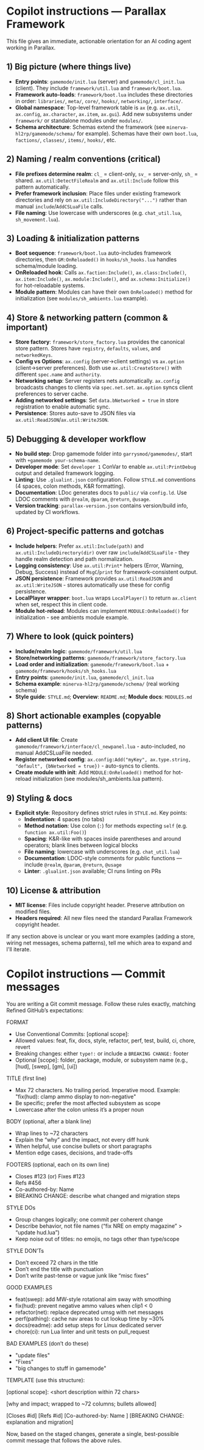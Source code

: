 # Copilot instructions — Parallax Framework

This file gives an immediate, actionable orientation for an AI coding agent working in Parallax.

## 1) Big picture (where things live)
- **Entry points**: `gamemode/init.lua` (server) and `gamemode/cl_init.lua` (client). They include `framework/util.lua` and `framework/boot.lua`.
- **Framework auto-loads**: `framework/boot.lua` includes these directories in order: `libraries/`, `meta/`, `core/`, `hooks/`, `networking/`, `interface/`.
- **Global namespace**: Top-level framework table is `ax` (e.g. `ax.util`, `ax.config`, `ax.character`, `ax.item`, `ax.gui`). Add new subsystems under `framework/` or standalone modules under `modules/`.
- **Schema architecture**: Schemas extend the framework (see `minerva-hl2rp/gamemode/schema/` for example). Schemas have their own `boot.lua`, `factions/`, `classes/`, `items/`, `hooks/`, etc.

## 2) Naming / realm conventions (critical)
- **File prefixes determine realm**: `cl_` = client-only, `sv_` = server-only, `sh_` = shared. `ax.util:DetectFileRealm` and `ax.util:Include` follow this pattern automatically.
- **Prefer framework inclusion**: Place files under existing framework directories and rely on `ax.util:IncludeDirectory("...")` rather than manual `include`/`AddCSLuaFile` calls.
- **File naming**: Use lowercase with underscores (e.g. `chat_util.lua`, `sh_movement.lua`).

## 3) Loading & initialization patterns
- **Boot sequence**: `framework/boot.lua` auto-includes framework directories, then `GM:OnReloaded()` in `hooks/sh_hooks.lua` handles schema/module loading.
- **OnReloaded hook**: Calls `ax.faction:Include()`, `ax.class:Include()`, `ax.item:Include()`, `ax.module:Include()`, and `ax.schema:Initialize()` for hot-reloadable systems.
- **Module pattern**: Modules can have their own `OnReloaded()` method for initialization (see `modules/sh_ambients.lua` example).

## 4) Store & networking pattern (common & important)
- **Store factory**: `framework/store_factory.lua` provides the canonical store pattern. Stores have `registry`, `defaults`, `values`, and `networkedKeys`.
- **Config vs Options**: `ax.config` (server→client settings) vs `ax.option` (client→server preferences). Both use `ax.util:CreateStore()` with different `spec.name` and `authority`.
- **Networking setup**: Server registers nets automatically. `ax.config` broadcasts changes to clients via `spec.net.set`. `ax.option` syncs client preferences to server cache.
- **Adding networked settings**: Set `data.bNetworked = true` in store registration to enable automatic sync.
- **Persistence**: Stores auto-save to JSON files via `ax.util:ReadJSON`/`ax.util:WriteJSON`.

## 5) Debugging & developer workflow
- **No build step**: Drop gamemode folder into `garrysmod/gamemodes/`, start with `+gamemode your-schema-name`.
- **Developer mode**: Set `developer 1` ConVar to enable `ax.util:PrintDebug` output and detailed framework logging.
- **Linting**: Use `.glualint.json` configuration. Follow `STYLE.md` conventions (4 spaces, colon methods, K&R formatting).
- **Documentation**: LDoc generates docs to `public/` via `config.ld`. Use LDOC comments with `@realm`, `@param`, `@return`, `@usage`.
- **Version tracking**: `parallax-version.json` contains version/build info, updated by CI workflows.

## 6) Project-specific patterns and gotchas
- **Include helpers**: Prefer `ax.util:Include(path)` and `ax.util:IncludeDirectory(dir)` over raw `include`/`AddCSLuaFile` - they handle realm detection and path normalization.
- **Logging consistency**: Use `ax.util:Print*` helpers (Error, Warning, Debug, Success) instead of `MsgC`/`print` for framework-consistent output.
- **JSON persistence**: Framework provides `ax.util:ReadJSON` and `ax.util:WriteJSON` - stores automatically use these for config persistence.
- **LocalPlayer wrapper**: `boot.lua` wraps `LocalPlayer()` to return `ax.client` when set, respect this in client code.
- **Module hot-reload**: Modules can implement `MODULE:OnReloaded()` for initialization - see ambients module example.

## 7) Where to look (quick pointers)
- **Include/realm logic**: `gamemode/framework/util.lua`
- **Store/networking patterns**: `gamemode/framework/store_factory.lua`
- **Load order and initialization**: `gamemode/framework/boot.lua` + `gamemode/framework/hooks/sh_hooks.lua`
- **Entry points**: `gamemode/init.lua`, `gamemode/cl_init.lua`
- **Schema example**: `minerva-hl2rp/gamemode/schema/` (real working schema)
- **Style guide**: `STYLE.md`; **Overview**: `README.md`; **Module docs**: `MODULES.md`

## 8) Short actionable examples (copyable patterns)
- **Add client UI file**: Create `gamemode/framework/interface/cl_newpanel.lua` - auto-included, no manual AddCSLuaFile needed.
- **Register networked config**: `ax.config:Add("myKey", ax.type.string, "default", {bNetworked = true})` - auto-syncs to clients.
- **Create module with init**: Add `MODULE:OnReloaded()` method for hot-reload initialization (see modules/sh_ambients.lua pattern).

## 9) Styling & docs
- **Explicit style**: Repository defines strict rules in `STYLE.md`. Key points:
  - **Indentation**: 4 spaces (no tabs)
  - **Method notation**: Use colon (`:`) for methods expecting `self` (e.g. `function ax.util:Foo()`)
  - **Spacing**: K&R-like with spaces inside parentheses and around operators; blank lines between logical blocks
  - **File naming**: lowercase with underscores (e.g. `chat_util.lua`)
  - **Documentation**: LDOC-style comments for public functions — include `@realm`, `@param`, `@return`, `@usage`
  - **Linter**: `.glualint.json` available; CI runs linting on PRs

## 10) License & attribution
- **MIT license**: Files include copyright header. Preserve attribution on modified files.
- **Headers required**: All new files need the standard Parallax Framework copyright header.

If any section above is unclear or you want more examples (adding a store, wiring net messages, schema patterns), tell me which area to expand and I'll iterate.

# Copilot instructions — Commit messages
You are writing a Git commit message. Follow these rules exactly, matching Refined GitHub’s expectations:

FORMAT
- Use Conventional Commits:
  <type>[optional scope]: <short description>
- Allowed <type> values: feat, fix, docs, style, refactor, perf, test, build, ci, chore, revert
- Breaking changes: either `type!:` or include a `BREAKING CHANGE:` footer
- Optional [scope]: folder, package, module, or subsystem name (e.g., [hud], [swep], [gm], [ui])

TITLE (first line)
- Max 72 characters. No trailing period. Imperative mood. Example: "fix(hud): clamp ammo display to non-negative"
- Be specific; prefer the most affected subsystem as scope
- Lowercase after the colon unless it’s a proper noun

BODY (optional, after a blank line)
- Wrap lines to ~72 characters
- Explain the “why” and the impact, not every diff hunk
- When helpful, use concise bullets or short paragraphs
- Mention edge cases, decisions, and trade-offs

FOOTERS (optional, each on its own line)
- Closes #123  (or)  Fixes #123
- Refs #456
- Co-authored-by: Name <email>
- BREAKING CHANGE: describe what changed and migration steps

STYLE DOs
- Group changes logically; one commit per coherent change
- Describe behavior, not file names (“fix NRE on empty magazine” > “update hud.lua”)
- Keep noise out of titles: no emojis, no tags other than type/scope

STYLE DON’Ts
- Don’t exceed 72 chars in the title
- Don’t end the title with punctuation
- Don’t write past-tense or vague junk like “misc fixes”

GOOD EXAMPLES
- feat(swep): add MW-style rotational aim sway with smoothing
- fix(hud): prevent negative ammo values when clip1 < 0
- refactor(net): replace deprecated umsg with net messages
- perf(pathing): cache nav areas to cut lookup time by ~30%
- docs(readme): add setup steps for Linux dedicated server
- chore(ci): run Lua linter and unit tests on pull_request

BAD EXAMPLES (don’t do these)
- "update files"
- "Fixes"
- "big changes to stuff in gamemode"

TEMPLATE (use this structure):

<type>[optional scope]: <short description within 72 chars>

[why and impact; wrapped to ~72 columns; bullets allowed]

[Closes #id]
[Refs #id]
[Co-authored-by: Name <email>]
[BREAKING CHANGE: explanation and migration]

Now, based on the staged changes, generate a single, best-possible commit message that follows the above rules.
